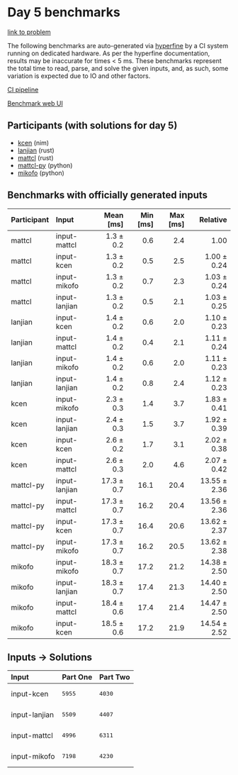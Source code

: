 # Day 5 benchmarks

[link to problem](https://adventofcode.com/2024/day/5)

The following benchmarks are auto-generated via
[hyperfine](https://github.com/sharkdp/hyperfine) by a CI system running on
dedicated hardware. As per the hyperfine documentation, results may be
inaccurate for times < 5 ms. These benchmarks represent the total time to read,
parse, and solve the given inputs, and, as such, some variation is expected due
to IO and other factors.

[CI pipeline](http://ci.papercode.net:8080/teams/main/pipelines/aoc2024)

[Benchmark web UI](https://aoc.ancalagon.black)


## Participants (with solutions for day 5)

- [kcen](https://github.com/kcen/aoc2024) (nim)
- [lanjian](https://github.com/lanjian/aoc-2024) (rust)
- [mattcl](https://github.com/mattcl/aoc2024) (rust)
- [mattcl-py](https://github.com/mattcl/aoc2024-py) (python)
- [mikofo](https://github.com/mikofo/aoc2024) (python)


## Benchmarks with officially generated inputs

| Participant | Input | Mean [ms] | Min [ms] | Max [ms] | Relative |
|:---|:---|---:|---:|---:|---:|
| mattcl | input-mattcl | 1.3 ± 0.2 | 0.6 | 2.4 | 1.00 |
| mattcl | input-kcen | 1.3 ± 0.2 | 0.5 | 2.5 | 1.00 ± 0.24 |
| mattcl | input-mikofo | 1.3 ± 0.2 | 0.7 | 2.3 | 1.03 ± 0.24 |
| mattcl | input-lanjian | 1.3 ± 0.2 | 0.5 | 2.1 | 1.03 ± 0.25 |
| lanjian | input-kcen | 1.4 ± 0.2 | 0.6 | 2.0 | 1.10 ± 0.23 |
| lanjian | input-mattcl | 1.4 ± 0.2 | 0.4 | 2.1 | 1.11 ± 0.24 |
| lanjian | input-mikofo | 1.4 ± 0.2 | 0.6 | 2.0 | 1.11 ± 0.23 |
| lanjian | input-lanjian | 1.4 ± 0.2 | 0.8 | 2.4 | 1.12 ± 0.23 |
| kcen | input-mikofo | 2.3 ± 0.3 | 1.4 | 3.7 | 1.83 ± 0.41 |
| kcen | input-lanjian | 2.4 ± 0.3 | 1.5 | 3.7 | 1.92 ± 0.39 |
| kcen | input-kcen | 2.6 ± 0.2 | 1.7 | 3.1 | 2.02 ± 0.38 |
| kcen | input-mattcl | 2.6 ± 0.3 | 2.0 | 4.6 | 2.07 ± 0.42 |
| mattcl-py | input-lanjian | 17.3 ± 0.7 | 16.1 | 20.4 | 13.55 ± 2.36 |
| mattcl-py | input-mattcl | 17.3 ± 0.7 | 16.2 | 20.4 | 13.56 ± 2.36 |
| mattcl-py | input-kcen | 17.3 ± 0.7 | 16.4 | 20.6 | 13.62 ± 2.37 |
| mattcl-py | input-mikofo | 17.3 ± 0.7 | 16.2 | 20.5 | 13.62 ± 2.38 |
| mikofo | input-mikofo | 18.3 ± 0.7 | 17.2 | 21.2 | 14.38 ± 2.50 |
| mikofo | input-lanjian | 18.3 ± 0.7 | 17.4 | 21.3 | 14.40 ± 2.50 |
| mikofo | input-mattcl | 18.4 ± 0.6 | 17.4 | 21.4 | 14.47 ± 2.50 |
| mikofo | input-kcen | 18.5 ± 0.6 | 17.2 | 21.9 | 14.54 ± 2.52 |


## Inputs -> Solutions

| Input | Part One | Part Two |
|:---|:---|:---|
|input-kcen|<pre>5955</pre>|<pre>4030</pre>|
|input-lanjian|<pre>5509</pre>|<pre>4407</pre>|
|input-mattcl|<pre>4996</pre>|<pre>6311</pre>|
|input-mikofo|<pre>7198</pre>|<pre>4230</pre>|